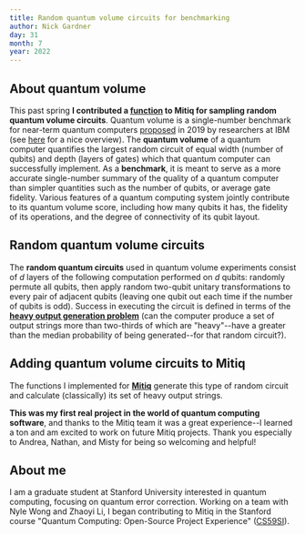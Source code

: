 ```yaml
---
title: Random quantum volume circuits for benchmarking
author: Nick Gardner
day: 31
month: 7
year: 2022
---
```


## About quantum volume
This past spring **I contributed a
[function](https://mitiq.readthedocs.io/en/stable/apidoc.html?highlight=volume#module-mitiq.benchmarks.quantum_volume_circuits)
to Mitiq for sampling random quantum volume circuits**. Quantum volume is
a single-number benchmark for near-term quantum computers
[proposed](https://arxiv.org/abs/1811.12926)
in 2019 by researchers at IBM (see
[here](https://pennylane.ai/qml/demos/quantum_volume.html)
for a nice overview). The **quantum volume** of a quantum computer quantifies the largest
random circuit of equal width (number of qubits) and depth (layers of gates)
which that quantum computer can successfully implement.
As a **benchmark**, it is meant to serve as a more
accurate single-number summary of the quality of a quantum computer than simpler
quantities such as the number of qubits, or average gate fidelity.
Various features of a quantum computing system jointly contribute to its quantum volume
score, including how many qubits it has, the fidelity of its operations,
and the degree of connectivity of its qubit layout.

## Random quantum volume circuits
The **random quantum circuits** used in quantum volume experiments consist of
*d* layers of the following computation performed on *d* qubits:
randomly permute all qubits, then apply random
two-qubit unitary transformations to every pair of adjacent qubits (leaving one
qubit out each time if the number of qubits is odd). Success in executing the
circuit is defined in terms of the
**[heavy output generation problem](https://arxiv.org/abs/1612.05903)**
(can the computer produce a set of output strings more than two-thirds
of which are "heavy"--have a greater than the median probability of
being generated--for that random circuit?).


## Adding quantum volume circuits to Mitiq
The functions I implemented for **[Mitiq](https://mitiq.readthedocs.io/)** generate this type of random circuit
and calculate (classically) its set of heavy output strings.

**This was my first real project in the world of quantum
computing software**, and thanks to the Mitiq team it was a great experience--I
learned a ton and am excited to work on future Mitiq projects.
Thank you especially to Andrea, Nathan, and Misty for being so welcoming and
helpful!


## About me
I am a graduate student at Stanford University interested in quantum computing,
focusing on quantum error correction. Working on a team with Nyle Wong and Zhaoyi Li, I began contributing to Mitiq in the Stanford course "Quantum Computing: Open-Source Project Experience" ([CS59SI](https://bulletin.stanford.edu/courses/2232631)).